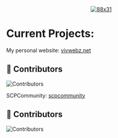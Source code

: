 <p align="center">
  <a href="https://vendicated.dev">
    <img src="https://assets.vivwebz.net/vivwebz.png" title="88x31">
  </a>
</p>

# Current Projects:
My personal website: [vivwebz.net](https://vivwebz.net)
## 🚀 Contributors
![Contributors](https://img.shields.io/github/contributors/ivoryonline/vivwebz)

SCPCommunity: [scpcommunity](https://scpcommunity.pages.dev/)
## 🚀 Contributors
![Contributors](https://img.shields.io/github/contributors/ivoryonline/scpcommunity)
